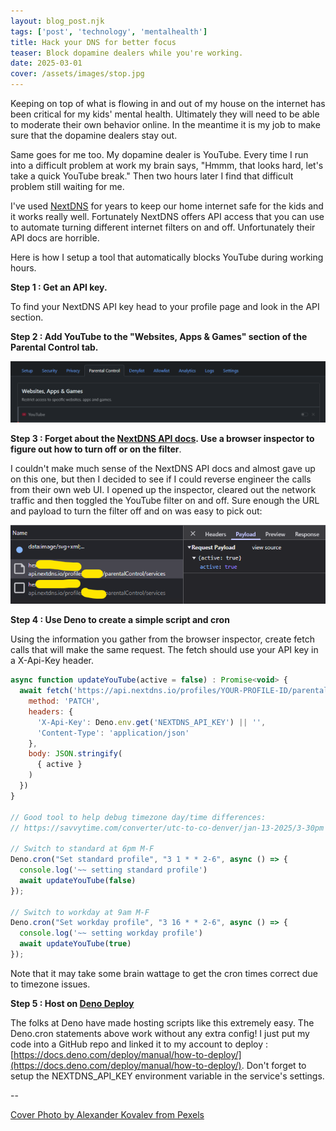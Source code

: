 ```yaml
---
layout: blog_post.njk
tags: ['post', 'technology', 'mentalhealth']
title: Hack your DNS for better focus
teaser: Block dopamine dealers while you're working.
date: 2025-03-01
cover: /assets/images/stop.jpg
---
```


Keeping on top of what is flowing in and out of my house on the internet has been critical for my kids' mental health. Ultimately they will need to be able to moderate their own behavior online. In the meantime it is my job to make sure that the dopamine dealers stay out.

Same goes for me too. My dopamine dealer is YouTube. Every time I run into a difficult problem at work my brain says, "Hmmm, that looks hard, let's take a quick YouTube break." Then two hours later I find that difficult problem still waiting for me.

I've used [NextDNS](https://nextdns.io/) for years to keep our home internet safe for the kids and it works really well. Fortunately NextDNS offers API access that you can use to automate turning different internet filters on and off. Unfortunately their API docs are horrible.

Here is how I setup a tool that automatically blocks YouTube during working hours.

**Step 1 : Get an API key.**

To find your NextDNS API key head to your profile page and look in the API section.

**Step 2 : Add YouTube to the "Websites, Apps & Games" section of the Parental Control tab.**

![Screenshot of NextDNS parental control tabs showing YouTube added to list.](/assets/images/dns_blog_post_1.png)

**Step 3 : Forget about the [NextDNS API docs](https://nextdns.github.io/api/). Use a browser inspector to figure out how to turn off or on the filter**.

I couldn't make much sense of the NextDNS API docs and almost gave up on this one, but then I decided to see if I could reverse engineer the calls from their own web UI. I opened up the inspector, cleared out the network traffic and then toggled the YouTube filter on and off. Sure enough the URL and payload to turn the filter off and on was easy to pick out:

![Screenshot of browser inspector panel showing fetch requests from enabling and disabling YouTube filter.](/assets/images/dns_blog_post_2.png)

**Step 4 : Use Deno to create a simple script and cron**

Using the information you gather from the browser inspector, create fetch calls that will make the same request. The fetch should use your API key in a X-Api-Key header.

```JavaScript
async function updateYouTube(active = false) : Promise<void> {
  await fetch('https://api.nextdns.io/profiles/YOUR-PROFILE-ID/parentalControl/services/hex:FIND-ME-IN-INSPECTOR', {
    method: 'PATCH',
    headers: {
      'X-Api-Key': Deno.env.get('NEXTDNS_API_KEY') || '',
      'Content-Type': 'application/json'
    },
    body: JSON.stringify(
      { active }
    )
  })
}

// Good tool to help debug timezone day/time differences:
// https://savvytime.com/converter/utc-to-co-denver/jan-13-2025/3-30pm

// Switch to standard at 6pm M-F
Deno.cron("Set standard profile", "3 1 * * 2-6", async () => {
  console.log('~~ setting standard profile')
  await updateYouTube(false)
});

// Switch to workday at 9am M-F
Deno.cron("Set workday profile", "3 16 * * 2-6", async () => {
  console.log('~~ setting workday profile')
  await updateYouTube(true)
});
```

Note that it may take some brain wattage to get the cron times correct due to timezone issues.

**Step 5 : Host on [Deno Deploy](https://deno.com/deploy)**

The folks at Deno have made hosting scripts like this extremely easy. The Deno.cron statements above work without any extra config! I just put my code into a GitHub repo and linked it to my account to deploy : [https://docs.deno.com/deploy/manual/how-to-deploy/](https://docs.deno.com/deploy/manual/how-to-deploy/). Don't forget to setup the NEXTDNS_API_KEY environment variable in the service's settings.

--

[Cover Photo by Alexander Kovalev from Pexels](https://www.pexels.com/@alscre/)
